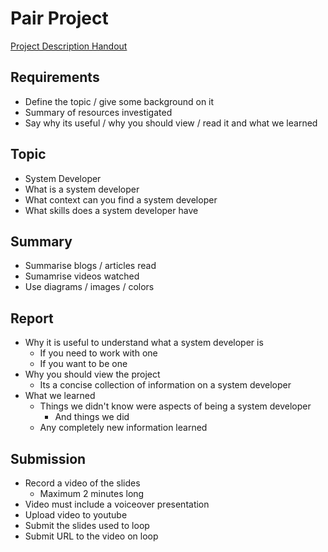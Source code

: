 # Pair Project
[Project Description Handout](https://loop.dcu.ie/pluginfile.php/6267989/mod_resource/content/5/PairProject1-2025.pdf)
## Requirements
* Define the topic / give some background on it
* Summary of resources investigated
* Say why its useful / why you should view / read it and what we learned
## Topic
* System Developer
* What is a system developer
* What context can you find a system developer
* What skills does a system developer have
## Summary
* Summarise blogs / articles read
* Sumamrise videos watched
* Use diagrams / images / colors
## Report
* Why it is useful to understand what a system developer is
  * If you need to work with one
  * If you want to be one
* Why you should view the project
  * Its a concise collection of information on a system developer 
* What we learned
  * Things we didn't know were aspects of being a system developer
    * And things we did
  * Any completely new information learned
## Submission
* Record a video of the slides
  * Maximum 2 minutes long
* Video must include a voiceover presentation
* Upload video to youtube
* Submit the slides used to loop 
* Submit URL to the video on loop

